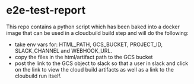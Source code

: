 # e2e-test-report

This repo contains a python script which has been baked into a docker image that can be used in a cloudbuild build step and will do the following:
- take env vars for: HTML_PATH, GCS_BUCKET, PROJECT_ID, SLACK_CHANNEL and WEBHOOK_URL.
- copy the files in the html/artifact path to the GCS bucket
- post the link to the GCS object to slack so that a user in slack and click on the link to view the cloud build artifacts as well as a link to the cloubuild run itself.
